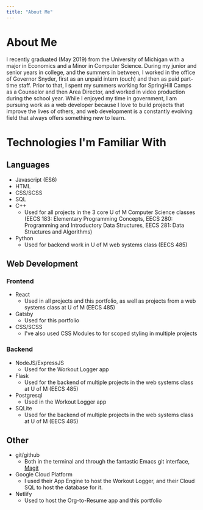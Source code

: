 ```yaml
---
title: "About Me"
---
```


# About Me

I recently graduated (May 2019) from the University of Michigan with a major in Economics and a Minor in Computer Science. During my junior and senior years in college, and the summers in between, I worked in the office of Governor Snyder, first as an unpaid intern (ouch) and then as paid part-time staff. Prior to that, I spent my summers working for SpringHill Camps as a Counselor and then Area Director, and worked in video production during the school year. While I enjoyed my time in government, I am pursuing work as a web developer because I love to build projects that improve the lives of others, and web development is a constantly evolving field that always offers something new to learn.

# Technologies I'm Familiar With

## Languages

- Javascript (ES6)
- HTML
- CSS/SCSS
- SQL
- C++
  - Used for all projects in the 3 core U of M Computer Science classes (EECS 183: Elementary Programming Concepts, EECS 280: Programming and Introductory Data Structures, EECS 281: Data Structures and Algorithms)
- Python
  - Used for backend work in U of M web systems class (EECS 485)

## Web Development

### Frontend

- React
  - Used in all projects and this portfolio, as well as projects from a web systems class at U of M (EECS 485)
- Gatsby
  - Used for this portfolio
- CSS/SCSS
  - I've also used CSS Modules to for scoped styling in multiple projects

### Backend

- NodeJS/ExpressJS
  - Used for the Workout Logger app
- Flask
  - Used for the backend of multiple projects in the web systems class at U of M (EECS 485)
- Postgresql
  - Used in the Workout Logger app
- SQLite
  - Used for the backend of multiple projects in the web systems class at U of M (EECS 485)

## Other

- git/github
  - Both in the terminal and through the fantastic Emacs git interface, [Magit](https://magit.vc/)
- Google Cloud Platform
  - I used their App Engine to host the Workout Logger, and their Cloud SQL to host the database for it.
- Netlify
  - Used to host the Org-to-Resume app and this portfolio
